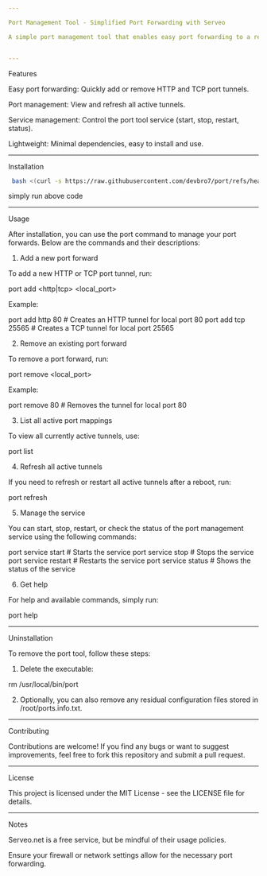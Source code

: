 ```yaml
---

Port Management Tool - Simplified Port Forwarding with Serveo

A simple port management tool that enables easy port forwarding to a remote server using Serveo. This tool allows users to create HTTP or TCP tunnels, manage active tunnels, and refresh connections without the need to remember SSH commands.


---
```


Features

Easy port forwarding: Quickly add or remove HTTP and TCP port tunnels.

Port management: View and refresh all active tunnels.

Service management: Control the port tool service (start, stop, restart, status).

Lightweight: Minimal dependencies, easy to install and use.



---

Installation


```sh
 bash <(curl -s https://raw.githubusercontent.com/devbro7/port/refs/heads/main/install.sh)
```
simply run above code

---

Usage

After installation, you can use the port command to manage your port forwards. Below are the commands and their descriptions:

1. Add a new port forward

To add a new HTTP or TCP port tunnel, run:

port add <http|tcp> <local_port>

Example:

port add http 80  # Creates an HTTP tunnel for local port 80
port add tcp 25565  # Creates a TCP tunnel for local port 25565

2. Remove an existing port forward

To remove a port forward, run:

port remove <local_port>

Example:

port remove 80  # Removes the tunnel for local port 80

3. List all active port mappings

To view all currently active tunnels, use:

port list

4. Refresh all active tunnels

If you need to refresh or restart all active tunnels after a reboot, run:

port refresh

5. Manage the service

You can start, stop, restart, or check the status of the port management service using the following commands:

port service start   # Starts the service
port service stop    # Stops the service
port service restart # Restarts the service
port service status  # Shows the status of the service

6. Get help

For help and available commands, simply run:

port help


---

Uninstallation

To remove the port tool, follow these steps:

1. Delete the executable:

rm /usr/local/bin/port


2. Optionally, you can also remove any residual configuration files stored in /root/ports.info.txt.




---

Contributing

Contributions are welcome! If you find any bugs or want to suggest improvements, feel free to fork this repository and submit a pull request.


---

License

This project is licensed under the MIT License - see the LICENSE file for details.


---

Notes

Serveo.net is a free service, but be mindful of their usage policies.

Ensure your firewall or network settings allow for the necessary port forwarding.


